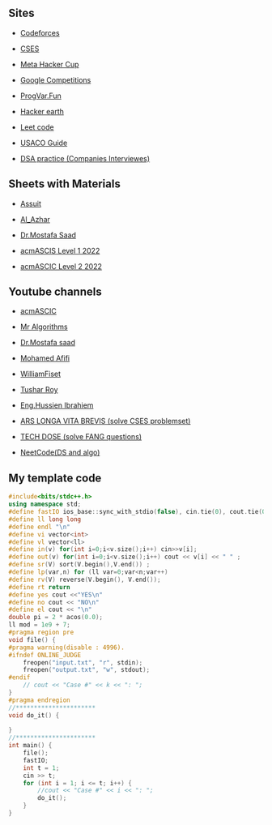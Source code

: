 ## Sites
- [Codeforces](https://codeforces.com/groups)

- [CSES](https://cses.fi/problemset/)

- [Meta Hacker Cup](https://www.facebook.com/codingcompetitions/hacker-cup)

- [Google Competitions](https://codingcompetitions.withgoogle.com/)

- [ProgVar.Fun](https://progvar.fun/)

- [Hacker earth](https://www.hackerearth.com/)

- [Leet code](https://leetcode.com/)

- [USACO Guide](https://usaco.guide/dashboard/)

- [DSA practice (Companies Interviewes)](https://workat.tech/problem-solving/practice/companies)


## Sheets with Materials 
- [Assuit](https://docs.google.com/spreadsheets/d/1EbbsotAwb0zuuwxyzs8l2qh8twqw-sNcNbAjCK1kXaE/edit?fbclid=IwAR3cJwDwaH4PoUZM3jOf2r0lSK6Aq1AsE9rzjQc5Ww_GnvwDDrcsBdpiBHk#gid=1612285947)

- [Al_Azhar](https://sites.google.com/view/azharicpc/home?authuser=0)

- [Dr.Mostafa Saad](https://docs.google.com/spreadsheets/d/1iJZWP2nS_OB3kCTjq8L6TrJJ4o-5lhxDOyTaocSYc-k/edit?fbclid=IwAR3Dlc7UbjReC4dWEnwEBdbHpd79_xStxn8Pbbz9CMPZzMBcbyNeIgGG4MM#gid=84654839)

- [acmASCIS Level 1 2022](https://codeforces.com/group/lfQa3gTiux/contests)

- [acmASCIC Level 2 2022](https://vjudge.net/group/lvl2training2022combined)

## Youtube channels
- [acmASCIC](https://www.youtube.com/c/AcmascisOrg)

- [Mr Algorithms](https://www.youtube.com/channel/UCVHLc9yPGHWMPjpgnSpUItA)

- [Dr.Mostafa saad](https://www.youtube.com/c/ArabicCompetitiveProgramming) 

- [Mohamed Afifi](https://www.youtube.com/channel/UCllIGsPm1NYq5jPu2HzQgIg)

- [WilliamFiset](https://www.youtube.com/channel/UCD8yeTczadqdARzQUp29PJw)

- [Tushar Roy](https://www.youtube.com/user/tusharroy2525)

- [Eng.Hussien Ibrahiem](https://www.youtube.com/channel/UCCH8yNJMxFsfWq7hJ-Ag4gg)
 
- [ARS LONGA VITA BREVIS (solve CSES problemset)](https://www.youtube.com/channel/UCFkWVr33NMrcfYZWXOJvKsw)

- [TECH DOSE (solve FANG questions) ](https://www.youtube.com/c/TECHDOSE4u)

- [NeetCode(DS and algo)](https://www.youtube.com/c/NeetCode)


## My template code
```cpp
#include<bits/stdc++.h>
using namespace std;
#define fastIO ios_base::sync_with_stdio(false), cin.tie(0), cout.tie(0) 
#define ll long long
#define endl "\n"
#define vi vector<int> 
#define vl vector<ll> 
#define in(v) for(int i=0;i<v.size();i++) cin>>v[i];
#define out(v) for(int i=0;i<v.size();i++) cout << v[i] << " " ;
#define sr(V) sort(V.begin(),V.end()) ;
#define lp(var,n) for (ll var=0;var<n;var++)  
#define rv(V) reverse(V.begin(), V.end());
#define rt return 
#define yes cout <<"YES\n" 
#define no cout << "NO\n"
#define el cout << "\n" 
double pi = 2 * acos(0.0);
ll mod = 1e9 + 7;
#pragma region pre  
void file() {
#pragma warning(disable : 4996).
#ifndef ONLINE_JUDGE
    freopen("input.txt", "r", stdin);
    freopen("output.txt", "w", stdout);
#endif
    // cout << "Case #" << k << ": ";
}   
#pragma endregion 
//**********************
void do_it() {
    
}
//**********************
int main() {
    file();
    fastIO;
    int t = 1;
    cin >> t;  
    for (int i = 1; i <= t; i++) {
        //cout << "Case #" << i << ": ";
        do_it();
    }
}
```
